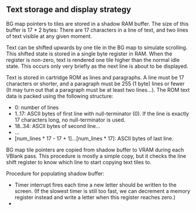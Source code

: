 ## Text storage and display strategy

BG map pointers to tiles are stored in a shadow RAM buffer. The size of this buffer is 17 * 2 bytes: There are 17 characters in a line of text, and two lines of text visible at any given moment.

Text can be shifted upwards by one tile in the BG map to simulate scrolling. This shifted state is stored in a single byte register in RAM. When the register is non-zero, text is rendered one tile higher than the normal idle state. This occurs only very briefly as the next line is about to be displayed.

Text is stored in cartridge ROM as lines and paragraphs. A line must be 17 characters or shorter, and a paragraph must be 255 (1 byte) lines or fewer (It may turn out that a paragraph must be at least two lines...). The ROM text data is packed using the following structure:

- 0: number of lines
- 1..17: ASCII bytes of first line with null-terminator (0). If the line is exactly 17 characters long, no null-terminator is used.
- 18..34: ASCII bytes of second line...
- ...
- [num_lines * 17 - 17 + 1]...[num_lines * 17]: ASCII bytes of last line.

BG map tile pointers are copied from shadow buffer to VRAM during each VBlank pass. This procedure is mostly a simple copy, but it checks the line shift register to know which line to start copying text tiles to.

Procedure for populating shadow buffer:

- Timer interrupt fires each time a new letter should be written to the screen. (If the slowest timer is still too fast, we can decrement a memory register instead and write a letter when this register reaches zero.)
- 
